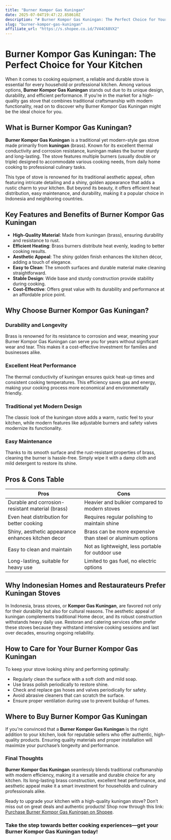```yaml
---
title: "Burner Kompor Gas Kuningan"
date: 2025-07-04T19:47:22.858610Z
description: "# Burner Kompor Gas Kuningan: The Perfect Choice for Your Kitchen..."
slug: "burner-kompor-gas-kuningan"
affiliate_url: "https://s.shopee.co.id/7V44C68VX2"
---
```

# Burner Kompor Gas Kuningan: The Perfect Choice for Your Kitchen

When it comes to cooking equipment, a reliable and durable stove is essential for every household or professional kitchen. Among various options, **Burner Kompor Gas Kuningan** stands out due to its unique design, durability, and efficient performance. If you're in the market for a high-quality gas stove that combines traditional craftsmanship with modern functionality, read on to discover why Burner Kompor Gas Kuningan might be the ideal choice for you.

## What is Burner Kompor Gas Kuningan?

**Burner Kompor Gas Kuningan** is a traditional yet modern-style gas stove made primarily from **kuningan** (brass). Known for its excellent thermal conductivity and corrosion resistance, kuningan makes the burner sturdy and long-lasting. The stove features multiple burners (usually double or triple) designed to accommodate various cooking needs, from daily home cooking to professional culinary tasks.

This type of stove is renowned for its traditional aesthetic appeal, often featuring intricate detailing and a shiny, golden appearance that adds a rustic charm to your kitchen. But beyond its beauty, it offers efficient heat distribution, easy maintenance, and durability, making it a popular choice in Indonesia and neighboring countries.

## Key Features and Benefits of Burner Kompor Gas Kuningan

- **High-Quality Material**: Made from kuningan (brass), ensuring durability and resistance to rust.
- **Efficient Heating**: Brass burners distribute heat evenly, leading to better cooking results.
- **Aesthetic Appeal**: The shiny golden finish enhances the kitchen décor, adding a touch of elegance.
- **Easy to Clean**: The smooth surfaces and durable material make cleaning straightforward.
- **Stable Design**: Wide base and sturdy construction provide stability during cooking.
- **Cost-Effective**: Offers great value with its durability and performance at an affordable price point.

## Why Choose Burner Kompor Gas Kuningan?

### Durability and Longevity

Brass is renowned for its resistance to corrosion and wear, meaning your Burner Kompor Gas Kuningan can serve you for years without significant wear and tear. This makes it a cost-effective investment for families and businesses alike.

### Excellent Heat Performance

The thermal conductivity of kuningan ensures quick heat-up times and consistent cooking temperatures. This efficiency saves gas and energy, making your cooking process more economical and environmentally friendly.

### Traditional yet Modern Design

The classic look of the kuningan stove adds a warm, rustic feel to your kitchen, while modern features like adjustable burners and safety valves modernize its functionality.

### Easy Maintenance

Thanks to its smooth surface and the rust-resistant properties of brass, cleaning the burner is hassle-free. Simply wipe it with a damp cloth and mild detergent to restore its shine.

## Pros & Cons Table

| Pros                                              | Cons                                          |
|---------------------------------------------------|----------------------------------------------|
| Durable and corrosion-resistant material (brass)| Heavier and bulkier compared to modern stoves|
| Even heat distribution for better cooking       | Requires regular polishing to maintain shine|
| Shiny, aesthetic appearance enhances kitchen decor | Brass can be more expensive than steel or aluminum options |
| Easy to clean and maintain                      | Not as lightweight, less portable for outdoor use |
| Long-lasting, suitable for heavy use            | Limited to gas fuel, no electric options |

## Why Indonesian Homes and Restaurateurs Prefer Kuningan Stoves

In Indonesia, brass stoves, or **Kompor Gas Kuningan**, are favored not only for their durability but also for cultural reasons. The aesthetic appeal of kuningan complements traditional Home decor, and its robust construction withstands heavy daily use. Restoran and catering services often prefer these stoves because they withstand intensive cooking sessions and last over decades, ensuring ongoing reliability.

## How to Care for Your Burner Kompor Gas Kuningan

To keep your stove looking shiny and performing optimally:

- Regularly clean the surface with a soft cloth and mild soap.
- Use brass polish periodically to restore shine.
- Check and replace gas hoses and valves periodically for safety.
- Avoid abrasive cleaners that can scratch the surface.
- Ensure proper ventilation during use to prevent buildup of fumes.

## Where to Buy Burner Kompor Gas Kuningan

If you're convinced that a **Burner Kompor Gas Kuningan** is the right addition to your kitchen, look for reputable sellers who offer authentic, high-quality products. Ensuring quality materials and proper installation will maximize your purchase’s longevity and performance.

### Final Thoughts

**Burner Kompor Gas Kuningan** seamlessly blends traditional craftsmanship with modern efficiency, making it a versatile and durable choice for any kitchen. Its long-lasting brass construction, excellent heat performance, and aesthetic appeal make it a smart investment for households and culinary professionals alike.

Ready to upgrade your kitchen with a high-quality kuningan stove? Don’t miss out on great deals and authentic products! Shop now through this link: [Purchase Burner Kompor Gas Kuningan on Shopee](https://s.shopee.co.id/7V44C68VX2).

### Take the step towards better cooking experiences—get your Burner Kompor Gas Kuningan today!